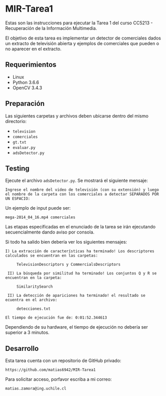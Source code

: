 # MIR-Tarea1

Estas son las instrucciones para ejecutar la Tarea 1 del curso CC5213 - Recuperación de la Información Multimedia.

El objetivo de esta tarea es implementar un detector de comerciales dados un extracto de televisión abierta y ejemplos de comerciales que pueden o no aparecer en el extracto.

## Requerimientos

* Linux
* Python 3.6.6
* OpenCV 3.4.3

## Preparación

Las siguientes carpetas y archivos deben ubicarse dentro del mismo directorio:

* `television` 
* `comerciales`
* `gt.txt`
* `evaluar.py`
* `adsDetector.py`

## Testing

Ejecute el archivo `adsDetector.py`. Se mostrará el siguiente mensaje: 

```
Ingrese el nombre del video de televisión (con su extensión) y luego el nombre de la carpeta con los comerciales a detectar SEPARADOS POR UN ESPACIO:
```
Un ejemplo de input puede ser:

```
mega-2014_04_16.mp4 comerciales
```

Las etapas especificadas en el enunciado de la tarea se irán ejecutando secuencialmente dando aviso por consola.   

Si todo ha salido bien debería ver los siguientes mensajes:
```
I) La extracción de características ha terminado! Los descriptores calculados se encuentran en las carpetas: 

     TelevisionDescriptors y CommercialsDescriptors

 II) La búsqueda por similitud ha terminado! Los conjuntos Q y R se encuentran en la carpeta: 

     SimilaritySearch

 II) La detección de apariciones ha terminado! el resultado se ecuentra en el archivo: 

     detecciones.txt

El tiempo de ejecución fue de: 0:01:52.344613
```

Dependiendo de su hardware, el tiempo de ejecución no debería ser superior a 3 minutos.

## Desarrollo

Esta tarea cuenta con un repositorio de GitHub privado:

    https://github.com/matias6942/MIR-Tarea1

Para solicitar acceso, porfavor escriba a mi correo:

    matias.zamora@ing.uchile.cl






